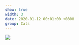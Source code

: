 ```yaml
---
show: true
width: 3
date: 2020-01-12 00:01:00 +0800
group: Cats
---
```

<div>
<!-- <a href="https://unsplash.com/photos/russian-blue-cat-standing-near-ceramic-vase-with-artificial-flowers-Vv45XEMJWZk" target="_blank"> -->
    <img src="{{ 'assets/images/photos/gojo.jpg' | relative_url }}" class="img-fluid rounded">

</div>

